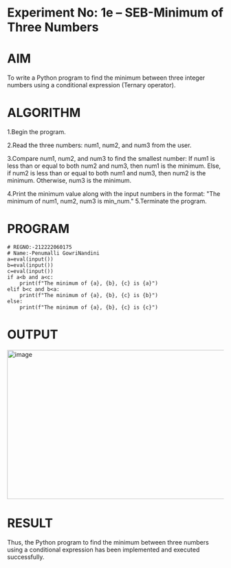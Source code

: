 # Experiment No: 1e – SEB-Minimum of Three Numbers
# AIM
To write a Python program to find the minimum between three integer numbers using a conditional expression (Ternary operator).

# ALGORITHM
1.Begin the program. 

2.Read the three numbers: num1, num2, and num3 from the user.

3.Compare num1, num2, and num3 to find the smallest number: If num1 is less than or equal to both num2 and num3, then num1 is the minimum. Else, if num2 is less than or equal to both num1 and num3, then num2 is the minimum. Otherwise, num3 is the minimum.

4.Print the minimum value along with the input numbers in the format: "The minimum of num1, num2, num3 is min_num." 5.Terminate the program.

# PROGRAM
```
# REGNO:-212222060175
# Name:-Penumalli GowriNandini
a=eval(input())
b=eval(input())
c=eval(input())
if a<b and a<c:
    print(f"The minimum of {a}, {b}, {c} is {a}")
elif b<c and b<a:
    print(f"The minimum of {a}, {b}, {c} is {b}")
else:
    print(f"The minimum of {a}, {b}, {c} is {c}")
```
    
# OUTPUT
<img width="826" height="347" alt="image" src="https://github.com/user-attachments/assets/93977cc9-e54d-433c-a506-6bf94cd6e9c3" />


# RESULT
Thus, the Python program to find the minimum between three numbers using a conditional expression has been implemented and executed successfully.
